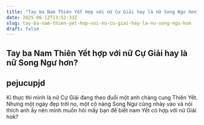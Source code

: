 ```yaml
---
title: "Tay ba Nam Thiên Yết hợp với nữ Cự Giải hay là nữ Song Ngư hơn?"
date: 2025-06-12T13:52:33Z
slug: tay-ba-nam-thien-yet-hop-voi-nu-cu-giai-hay-la-nu-song-ngu-hon
draft: false
---
```


## Tay ba Nam Thiên Yết hợp với nữ Cự Giải hay là nữ Song Ngư hơn?

## pejucupjd

Kì thực thì mình là nữ Cự Giải đang theo đuổi một anh chàng cung Thiên Yết. Nhưng một ngày đẹp trời nọ, một cô nàng Song Ngư cũng nhảy vào và nói thích anh ấy nên mình muốn hỏi mấy bạn để biết nam Yết có hợp với nữ Giải hok?